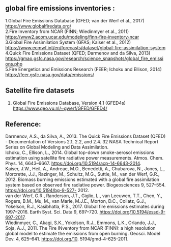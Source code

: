 ## global fire emissions inventories :
1.Global Fire Emissions Database (GFED; van der Werf et al., 2017)  
  <https://www.globalfiredata.org/>  
2.Fire Inventory from NCAR (FINN; Wiedinmyer et al., 2011)   
  <https://www2.acom.ucar.edu/modeling/finn-fire-inventory-ncar>  
3.Global Fire Assimilation System (GFAS; Kaiser et al., 2012)  
  <https://www.ecmwf.int/en/forecasts/dataset/global-fire-assimilation-system>  
4.Quick Fire Emissions Dataset (QFED; Darmenov and da Silva, 2013)  
  <https://gmao.gsfc.nasa.gov/research/science_snapshots/global_fire_emissions.php>  
5.Fire Energetics and Emissions Research (FEER; Ichoku and Ellison, 2014)  
  <https://feer.gsfc.nasa.gov/data/emissions/>  

## Satellite fire datasets
1. Global	Fire	Emissions	Database,	Version	4.1 (GFED4s)  
   <https://www.geo.vu.nl/~gwerf/GFED/GFED4/>


## Reference:
Darmenov, A.S., da Silva, A., 2013. The Quick Fire Emissions Dataset (QFED) -
Documentation of Versions 2.1, 2.2, and 2.4. 32 NASA Technical Report Series on
Global Modeling and Data Assimilation.   
Ichoku, C., Ellison, L., 2014. Global top-down smoke-aerosol emissions estimation using
satellite fire radiative power measurements. Atmos. Chem. Phys. 14, 6643–6667.
https://doi.org/10.5194/acp-14-6643-2014.  
Kaiser, J.W., Heil, A., Andreae, M.O., Benedetti, A., Chubarova, N., Jones, L., Morcrette,
J.J., Razinger, M., Schultz, M.G., Suttie, M., van der Werf, G.R., 2012. Biomass
burning emissions estimated with a global fire assimilation system based on observed
fire radiative power. Biogeosciences 9, 527–554. https://doi.org/10.5194/bg-9-527-
2012.  
van der Werf, G.R., Randerson, J.T., Giglio, L., van Leeuwen, T.T., Chen, Y., Rogers, B.M.,
Mu, M., van Marle, M.J.E., Morton, D.C., Collatz, G.J., Yokelson, R.J., Kasibhatla,
P.S., 2017. Global fire emissions estimates during 1997–2016. Earth Syst. Sci. Data 9,
697–720. https://doi.org/10.5194/essd-9-697-2017.    
Wiedinmyer, C., Akagi, S.K., Yokelson, R.J., Emmons, L.K., Orlando, J.J., Soja, A.J., 2011.
The Fire INventory from NCAR (FINN): a high resolution global model to estimate the
emissions from open burning. Geosci. Model Dev. 4, 625–641. https://doi.org/10.
5194/gmd-4-625-2011.  
